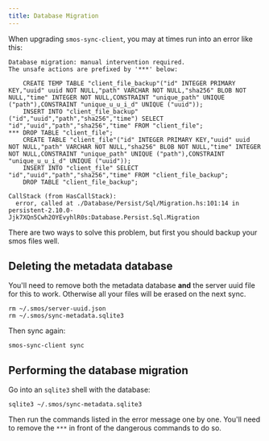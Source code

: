 ```yaml
---
title: Database Migration
---
```


When upgrading `smos-sync-client`, you may at times run into an error like this:

```
Database migration: manual intervention required.
The unsafe actions are prefixed by '***' below:

    CREATE TEMP TABLE "client_file_backup"("id" INTEGER PRIMARY KEY,"uuid" uuid NOT NULL,"path" VARCHAR NOT NULL,"sha256" BLOB NOT NULL,"time" INTEGER NOT NULL,CONSTRAINT "unique_path" UNIQUE ("path"),CONSTRAINT "unique_u_u_i_d" UNIQUE ("uuid"));
    INSERT INTO "client_file_backup"("id","uuid","path","sha256","time") SELECT "id","uuid","path","sha256","time" FROM "client_file";
*** DROP TABLE "client_file";
    CREATE TABLE "client_file"("id" INTEGER PRIMARY KEY,"uuid" uuid NOT NULL,"path" VARCHAR NOT NULL,"sha256" BLOB NOT NULL,"time" INTEGER NOT NULL,CONSTRAINT "unique_path" UNIQUE ("path"),CONSTRAINT "unique_u_u_i_d" UNIQUE ("uuid"));
    INSERT INTO "client_file" SELECT "id","uuid","path","sha256","time" FROM "client_file_backup";
    DROP TABLE "client_file_backup";

CallStack (from HasCallStack):
  error, called at ./Database/Persist/Sql/Migration.hs:101:14 in persistent-2.10.0-Jjk7XQn5Cwh2OYEvyhlR0s:Database.Persist.Sql.Migration
```

There are two ways to solve this problem,
but first you should backup your smos files well.

## Deleting the metadata database 

You'll need to remove both the metadata database **and** the server uuid file for this to work.
Otherwise all your files will be erased on the next sync.

```
rm ~/.smos/server-uuid.json 
rm ~/.smos/sync-metadata.sqlite3
```

Then sync again:

```
smos-sync-client sync
```

## Performing the database migration

Go into an `sqlite3` shell with the database:

```
sqlite3 ~/.smos/sync-metadata.sqlite3
```

Then run the commands listed in the error message one by one.
You'll need to remove the `***` in front of the dangerous commands to do so.

